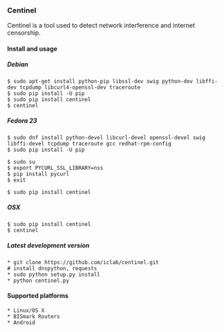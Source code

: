 ### Centinel

Centinel is a tool used to detect network interference and internet
censorship.

#### Install and usage
##### Debian
    $ sudo apt-get install python-pip libssl-dev swig python-dev libffi-dev tcpdump libcurl4-openssl-dev traceroute
    $ sudo pip install -U pip
    $ sudo pip install centinel
    $ centinel

##### Fedora 23
    $ sudo dnf install python-devel libcurl-devel openssl-devel swig libffi-devel tcpdump traceroute gcc redhat-rpm-config
    $ sudo pip install -U pip
    
    $ sudo su
    $ export PYCURL_SSL_LIBRARY=nss
    $ pip install pycurl
    $ exit
    
    $ sudo pip install centinel

##### OSX
    $ sudo pip install centinel
    $ centinel

##### Latest development version
    * git clone https://github.com/iclab/centinel.git
    # install dnspython, requests
    * sudo python setup.py install
    * python centinel.py

#### Supported platforms

    * Linux/OS X
    * BISmark Routers
    * Android
